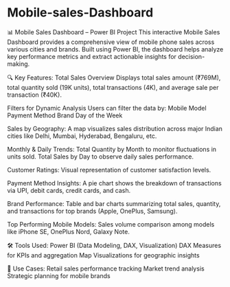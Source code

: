 # Mobile-sales-Dashboard

📊 Mobile Sales Dashboard – Power BI Project
This interactive Mobile Sales Dashboard provides a comprehensive view of mobile phone sales across various cities and brands. Built using Power BI, the dashboard helps analyze key performance metrics and extract actionable insights for decision-making.

🔍 Key Features:
Total Sales Overview
Displays total sales amount (₹769M), total quantity sold (19K units), total transactions (4K), and average sale per transaction (₹40K).

Filters for Dynamic Analysis
Users can filter the data by:
Mobile Model
Payment Method
Brand
Day of the Week

Sales by Geography:
A map visualizes sales distribution across major Indian cities like Delhi, Mumbai, Hyderabad, Bengaluru, etc.

Monthly & Daily Trends:
Total Quantity by Month to monitor fluctuations in units sold.
Total Sales by Day to observe daily sales performance.

Customer Ratings:
Visual representation of customer satisfaction levels.

Payment Method Insights:
A pie chart shows the breakdown of transactions via UPI, debit cards, credit cards, and cash.

Brand Performance:
Table and bar charts summarizing total sales, quantity, and transactions for top brands (Apple, OnePlus, Samsung).

Top Performing Mobile Models:
Sales volume comparison among models like iPhone SE, OnePlus Nord, Galaxy Note.

🛠️ Tools Used:
Power BI (Data Modeling, DAX, Visualization)
DAX Measures for KPIs and aggregation
Map Visualizations for geographic insights

📁 Use Cases:
Retail sales performance tracking
Market trend analysis
Strategic planning for mobile brands
